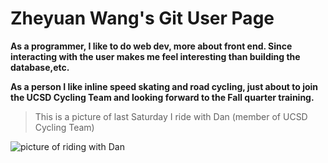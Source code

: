 # Zheyuan Wang's Git User Page

**As a programmer, I like to do web dev, more about front end. Since interacting with the user makes me feel
interesting than building the database,etc.**

**As a person I like inline speed skating and road cycling, just about to join the UCSD Cycling Team and looking forward
to the Fall quarter training.**

> This is a picture of last Saturday I ride with Dan (member of UCSD Cycling Team)

<picture>
  <srcset = "https://github.com/Alex-Wang1/CSE-110-Lab_0/blob/main/IMG_4271.jpg?raw=true">
  <img alt = "picture of riding with Dan">
</picture>
